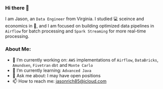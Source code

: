 ### Hi there 👋

I am Jason, an `Data Engineer` from Virginia.  I studied :computer: sceince and economics in :school:, and I am focused on building optimized data pipelines in `Airflow` for batch processing and `Spark Streaming` for more real-time processing. 

### About Me:
- 🔭 I’m currently working on: `AWS` implementations of `Airflow`, `DataBricks`, `Amundsen`, `Fivetran` `dbt` and `Monte Carlo`
- 🌱 I’m currently learning: `Advanced Java`
- 💬 Ask me about: I may have open positions    
- 📫 How to reach me: [jasonrich85@icloud.com](jasonrich85@icloud.com)


<!--
**jrich8573/jrich8573** is a ✨ _special_ ✨ repository because its `README.md` (this file) appears on your GitHub profile.
-->
